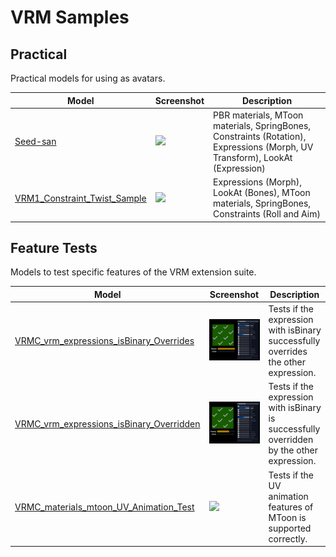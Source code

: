 # VRM Samples

## Practical
Practical models for using as avatars.

| Model                                                        | Screenshot                                                  | Description                                                                                                                 |
|--------------------------------------------------------------|-------------------------------------------------------------|-----------------------------------------------------------------------------------------------------------------------------|
| [Seed-san](Seed-san)                                         | ![](Seed-san/screenshot/screenshot.png)                     | PBR materials, MToon materials, SpringBones, Constraints (Rotation), Expressions (Morph, UV Transform), LookAt (Expression) |
| [VRM1_Constraint_Twist_Sample](VRM1_Constraint_Twist_Sample) | ![](VRM1_Constraint_Twist_Sample/screenshot/screenshot.jpg) | Expressions (Morph), LookAt (Bones), MToon materials, SpringBones, Constraints (Roll and Aim)                               |

## Feature Tests
Models to test specific features of the VRM extension suite.

| Model                                                                            | Screenshot                                                            | Description                                                         |
|----------------------------------------------------------------------------------|-----------------------------------------------------------------------|---------------------------------------------------------------------|
| [VRMC_vrm_expressions_isBinary_Overrides](VRMC_vrm_expressions_isBinary_Overrides) | ![](VRMC_vrm_expressions_isBinary_Overrides/screenshot/screenshot.jpg) | Tests if the expression with isBinary successfully overrides the other expression. |
| [VRMC_vrm_expressions_isBinary_Overridden](VRMC_vrm_expressions_isBinary_Overridden) | ![](VRMC_vrm_expressions_isBinary_Overridden/screenshot/screenshot.jpg) | Tests if the expression with isBinary is successfully overridden by the other expression. |
| [VRMC_materials_mtoon_UV_Animation_Test](VRMC_materials_mtoon_UV_Animation_Test) | ![](VRMC_materials_mtoon_UV_Animation_Test/screenshot/screenshot.jpg) | Tests if the UV animation features of MToon is supported correctly. |
